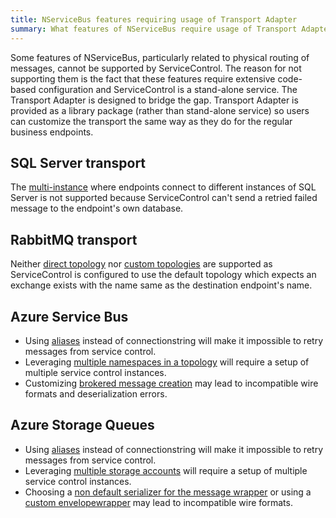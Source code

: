 ```yaml
---
title: NServiceBus features requiring usage of Transport Adapter
summary: What features of NServiceBus require usage of Transport Adapter when connecting to ServiceControl
---
```


Some features of NServiceBus, particularly related to physical routing of messages, cannot be supported by ServiceControl. The reason for not supporting them is the fact that these features require extensive code-based configuration and ServiceControl is a stand-alone service. The Transport Adapter is designed to bridge the gap. Transport Adapter is provided as a library package (rather than stand-alone service) so users can customize the transport the same way as they do for the regular business endpoints.


## SQL Server transport

The [multi-instance](/nservicebus/sqlserver/deployment-options.md#modes-overview-multi-instance) where endpoints connect to different instances of SQL Server is not supported because ServiceControl can't send a retried failed message to the endpoint's own database.


## RabbitMQ transport

Neither [direct topology](/nservicebus/rabbitmq/routing-topology.md#direct-routing-topology) nor [custom topologies](/nservicebus/rabbitmq/routing-topology.md#custom-routing-topology) are supported as ServiceControl is configured to use the default topology which expects an exchange exists with the name same as the destination endpoint's name.

## Azure Service Bus

* Using [aliases](/nservicebus/azure-service-bus/securing-connection-strings.md) instead of connectionstring will make it impossible to retry messages from service control.
* Leveraging [multiple namespaces in a topology](/nservicebus/azure-service-bus/multiple-namespaces-support.md) will require a setup of multiple service control instances.
* Customizing [brokered message creation](/nservicebus/azure-service-bus/brokered-message-creation.md) may lead to incompatible wire formats and deserialization errors.

## Azure Storage Queues

* Using [aliases](/nservicebus/azure-storage-queues/configuration.md#connection-strings-using-aliases-for-connection-strings-to-storage-accounts) instead of connectionstring will make it impossible to retry messages from service control.
* Leveraging [multiple storage accounts](/nservicebus/azure-storage-queues/multi-storageaccount-support.md) will require a setup of multiple service control instances.
* Choosing a [non default serializer for the message wrapper](/nservicebus/azure-storage-queues/configuration.md#configuration-parameters-serializemessagewrapperwith) or using a [custom envelopewrapper](/nservicebus/azure-storage-queues/configuration.md#custom-envelope-unwrapper) may lead to incompatible wire formats.
